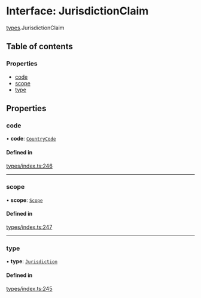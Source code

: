 # Interface: JurisdictionClaim

[types](../wiki/types).JurisdictionClaim

## Table of contents

### Properties

- [code](../wiki/types.JurisdictionClaim#code)
- [scope](../wiki/types.JurisdictionClaim#scope)
- [type](../wiki/types.JurisdictionClaim#type)

## Properties

### code

• **code**: [`CountryCode`](../wiki/generated.types.CountryCode)

#### Defined in

[types/index.ts:246](https://github.com/PolymeshAssociation/polymesh-sdk/blob/339b7503/src/types/index.ts#L246)

___

### scope

• **scope**: [`Scope`](../wiki/types.Scope)

#### Defined in

[types/index.ts:247](https://github.com/PolymeshAssociation/polymesh-sdk/blob/339b7503/src/types/index.ts#L247)

___

### type

• **type**: [`Jurisdiction`](../wiki/types.ClaimType#jurisdiction)

#### Defined in

[types/index.ts:245](https://github.com/PolymeshAssociation/polymesh-sdk/blob/339b7503/src/types/index.ts#L245)
